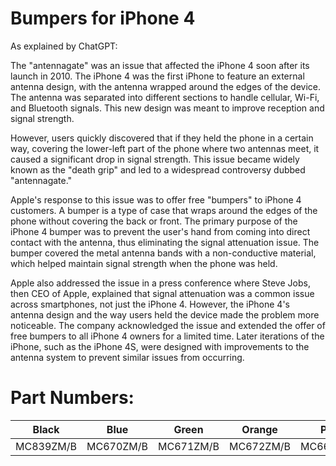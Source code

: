 # Bumpers for iPhone 4

As explained by ChatGPT:

The "antennagate" was an issue that affected the iPhone 4 soon after its launch in 2010. The iPhone 4 was the first iPhone to feature an external antenna design, with the antenna wrapped around the edges of the device. The antenna was separated into different sections to handle cellular, Wi-Fi, and Bluetooth signals. This new design was meant to improve reception and signal strength.

However, users quickly discovered that if they held the phone in a certain way, covering the lower-left part of the phone where two antennas meet, it caused a significant drop in signal strength. This issue became widely known as the "death grip" and led to a widespread controversy dubbed "antennagate."

Apple's response to this issue was to offer free "bumpers" to iPhone 4 customers. A bumper is a type of case that wraps around the edges of the phone without covering the back or front. The primary purpose of the iPhone 4 bumper was to prevent the user's hand from coming into direct contact with the antenna, thus eliminating the signal attenuation issue. The bumper covered the metal antenna bands with a non-conductive material, which helped maintain signal strength when the phone was held.

Apple also addressed the issue in a press conference where Steve Jobs, then CEO of Apple, explained that signal attenuation was a common issue across smartphones, not just the iPhone 4. However, the iPhone 4's antenna design and the way users held the device made the problem more noticeable. The company acknowledged the issue and extended the offer of free bumpers to all iPhone 4 owners for a limited time. Later iterations of the iPhone, such as the iPhone 4S, were designed with improvements to the antenna system to prevent similar issues from occurring.

# Part Numbers:

| Black     | Blue      | Green     | Orange    | Pink      | White     |
| --------- | --------- | --------- | --------- | --------- | --------- |
| MC839ZM/B | MC670ZM/B | MC671ZM/B | MC672ZM/B | MC669ZM/B | MC668ZM/B |
